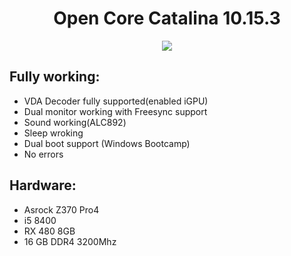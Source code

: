 <div align="center">
<h1>Open Core Catalina 10.15.3</h1>
 <img src="https://support.apple.com/library/content/dam/edam/applecare/images/en_US/macos/Catalina/macos-catalina-upgrade-hero.jpg"/>
</div>

## Fully working:

* VDA Decoder fully supported(enabled iGPU)
* Dual monitor working with Freesync support
* Sound working(ALC892)
* Sleep wroking
* Dual boot support (Windows Bootcamp)
* No errors

## Hardware:

* Asrock Z370 Pro4
* i5 8400
* RX 480 8GB
* 16 GB DDR4 3200Mhz


